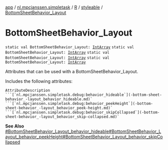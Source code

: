 [app](../../../index.md) / [nl.mpcjanssen.simpletask](../../index.md) / [R](../index.md) / [styleable](index.md) / [BottomSheetBehavior_Layout](.)

# BottomSheetBehavior_Layout

`static val BottomSheetBehavior_Layout: `[`IntArray`](https://kotlinlang.org/api/latest/jvm/stdlib/kotlin/-int-array/index.html)
`static val BottomSheetBehavior_Layout: `[`IntArray`](https://kotlinlang.org/api/latest/jvm/stdlib/kotlin/-int-array/index.html)
`static val BottomSheetBehavior_Layout: `[`IntArray`](https://kotlinlang.org/api/latest/jvm/stdlib/kotlin/-int-array/index.html)
`static val BottomSheetBehavior_Layout: `[`IntArray`](https://kotlinlang.org/api/latest/jvm/stdlib/kotlin/-int-array/index.html)

Attributes that can be used with a BottomSheetBehavior_Layout.

Includes the following attributes:

    AttributeDescription ```[`nl.mpcjanssen.simpletask.debug:behavior_hideable`](-bottom-sheet-behavior_-layout_behavior_hideable.md)` ```[`nl.mpcjanssen.simpletask.debug:behavior_peekHeight`](-bottom-sheet-behavior_-layout_behavior_peek-height.md)` ```[`nl.mpcjanssen.simpletask.debug:behavior_skipCollapsed`](-bottom-sheet-behavior_-layout_behavior_skip-collapsed.md)`

**See Also**
[#BottomSheetBehavior_Layout_behavior_hideable](-bottom-sheet-behavior_-layout_behavior_hideable.md)[#BottomSheetBehavior_Layout_behavior_peekHeight](-bottom-sheet-behavior_-layout_behavior_peek-height.md)[#BottomSheetBehavior_Layout_behavior_skipCollapsed](-bottom-sheet-behavior_-layout_behavior_skip-collapsed.md)


